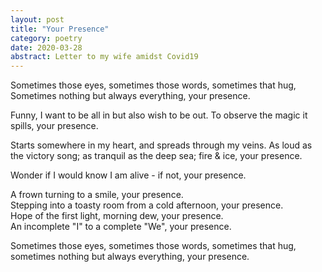 ```yaml
---
layout: post
title: "Your Presence"
category: poetry
date: 2020-03-28
abstract: Letter to my wife amidst Covid19
---
```


Sometimes those eyes, sometimes those words, sometimes that hug, Sometimes nothing but always everything, your presence.  

Funny, I want to be all in but also wish to be out. To observe the magic it spills, your presence.  

Starts somewhere in my heart, and spreads through my veins. As loud as the victory song; as tranquil as the deep sea; fire & ice, your presence.  

Wonder if I would know I am alive - if not, your presence.  

A frown turning to a smile, your presence.  
Stepping into a toasty room from a cold afternoon, your presence.  
Hope of the first light, morning dew, your presence.  
An incomplete "I" to a complete "We", your presence.  

Sometimes those eyes, sometimes those words, sometimes that hug, sometimes nothing but always everything, your presence.  

